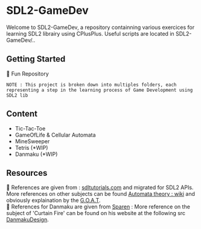 # SDL2-GameDev

Welcome to SDL2-GameDev, a repository containning various exercices for learning SDL2 librairy using CPlusPlus.
Useful scripts are located in SDL2-GameDev/..

## Getting Started

👾 Fun Repository

```
NOTE : This project is broken down into multiples folders, each representing a step in the learning process of Game Development using SDL2 lib
```

## Content

* Tic-Tac-Toe
* GameOfLife & Cellular Automata
* MineSweeper
* Tetris (*WIP)
* Danmaku (*WIP)

## Resources

💬 References are given from : [sdltutorials.com](http://www.sdltutorials.com/sdl-tutorial-tic-tac-toe) and migrated for SDL2 APIs. More references on other subjects can be found [Automata theory : wiki](https://en.wikipedia.org/wiki/Cellular_automaton) and obviously explaination by the [G.O.A.T](https://www.youtube.com/watch?v=E7CxMHsYzSs&t=499s&ab_channel=javidx9). </br>
💬 References for Danmaku are given from [Sparen](https://github.com/Sparen) : More reference on the subject of 'Curtain Fire' can be found on his website at the following src [DanmakuDesign](https://sparen.github.io/ph3tutorials/danmakudesign.html).

